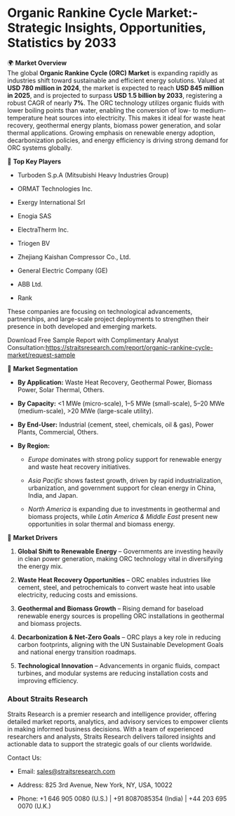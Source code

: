 <h1 data-start="159" data-end="212">Organic Rankine Cycle Market:-Strategic Insights, Opportunities, Statistics by 2033</h1>
<p data-start="214" data-end="1024">🌍 <strong data-start="217" data-end="236">Market Overview</strong><br data-start="236" data-end="239" /> The global <strong data-start="250" data-end="288">Organic Rankine Cycle (ORC) Market</strong> is expanding rapidly as industries shift toward sustainable and efficient energy solutions. Valued at <strong data-start="391" data-end="418">USD 780 million in 2024</strong>, the market is expected to reach <strong data-start="452" data-end="479">USD 845 million in 2025</strong>, and is projected to surpass <strong data-start="509" data-end="536">USD 1.5 billion by 2033</strong>, registering a robust CAGR of nearly <strong data-start="574" data-end="580">7%</strong>. The ORC technology utilizes organic fluids with lower boiling points than water, enabling the conversion of low- to medium-temperature heat sources into electricity. This makes it ideal for waste heat recovery, geothermal energy plants, biomass power generation, and solar thermal applications. Growing emphasis on renewable energy adoption, decarbonization policies, and energy efficiency is driving strong demand for ORC systems globally.</p>
<p data-start="1026" data-end="1050">🔑 <strong data-start="1029" data-end="1048">Top Key Players</strong></p>
<ul data-start="1051" data-end="1312">
<li data-start="1051" data-end="1105">
<p data-start="1053" data-end="1105">Turboden S.p.A (Mitsubishi Heavy Industries Group)</p>
</li>
<li data-start="1106" data-end="1133">
<p data-start="1108" data-end="1133">ORMAT Technologies Inc.</p>
</li>
<li data-start="1134" data-end="1162">
<p data-start="1136" data-end="1162">Exergy International Srl</p>
</li>
<li data-start="1163" data-end="1177">
<p data-start="1165" data-end="1177">Enogia SAS</p>
</li>
<li data-start="1178" data-end="1199">
<p data-start="1180" data-end="1199">ElectraTherm Inc.</p>
</li>
<li data-start="1200" data-end="1214">
<p data-start="1202" data-end="1214">Triogen BV</p>
</li>
<li data-start="1215" data-end="1256">
<p data-start="1217" data-end="1256">Zhejiang Kaishan Compressor Co., Ltd.</p>
</li>
<li data-start="1257" data-end="1290">
<p data-start="1259" data-end="1290">General Electric Company (GE)</p>
</li>
<li data-start="1291" data-end="1303">
<p data-start="1293" data-end="1303">ABB Ltd.</p>
</li>
<li data-start="1304" data-end="1312">
<p data-start="1306" data-end="1312">Rank</p>
</li>
</ul>
<p data-start="1314" data-end="1494">These companies are focusing on technological advancements, partnerships, and large-scale project deployments to strengthen their presence in both developed and emerging markets.</p>
<p class="zfr3Q CDt4Ke " dir="ltr"><span class="C9DxTc ">Download Free Sample Report with Complimentary Analyst Consultation:<a href="https://straitsresearch.com/report/organic-rankine-cycle-market/request-sample">https://straitsresearch.com/report/organic-rankine-cycle-market/request-sample</a></span></p>
<p data-start="1496" data-end="1524">🛒 <strong data-start="1499" data-end="1522">Market Segmentation</strong></p>
<ul data-start="1525" data-end="2330">
<li data-start="1525" data-end="1625">
<p data-start="1527" data-end="1625"><strong data-start="1527" data-end="1546">By Application:</strong> Waste Heat Recovery, Geothermal Power, Biomass Power, Solar Thermal, Others.</p>
</li>
<li data-start="1626" data-end="1747">
<p data-start="1628" data-end="1747"><strong data-start="1628" data-end="1644">By Capacity:</strong> &lt;1 MWe (micro-scale), 1&ndash;5 MWe (small-scale), 5&ndash;20 MWe (medium-scale), &gt;20 MWe (large-scale utility).</p>
</li>
<li data-start="1748" data-end="1852">
<p data-start="1750" data-end="1852"><strong data-start="1750" data-end="1766">By End-User:</strong> Industrial (cement, steel, chemicals, oil &amp; gas), Power Plants, Commercial, Others.</p>
</li>
<li data-start="1853" data-end="2330">
<p data-start="1855" data-end="1871"><strong data-start="1855" data-end="1869">By Region:</strong></p>
<ul data-start="1874" data-end="2330">
<li data-start="1874" data-end="1981">
<p data-start="1876" data-end="1981"><em data-start="1876" data-end="1884">Europe</em> dominates with strong policy support for renewable energy and waste heat recovery initiatives.</p>
</li>
<li data-start="1984" data-end="2141">
<p data-start="1986" data-end="2141"><em data-start="1986" data-end="2000">Asia Pacific</em> shows fastest growth, driven by rapid industrialization, urbanization, and government support for clean energy in China, India, and Japan.</p>
</li>
<li data-start="2144" data-end="2330">
<p data-start="2146" data-end="2330"><em data-start="2146" data-end="2161">North America</em> is expanding due to investments in geothermal and biomass projects, while <em data-start="2236" data-end="2265">Latin America &amp; Middle East</em> present new opportunities in solar thermal and biomass energy.</p>
</li>
</ul>
</li>
</ul>
<p data-start="2332" data-end="2355">🚀 <strong data-start="2335" data-end="2353">Market Drivers</strong></p>
<ol data-start="2356" data-end="3217">
<li data-start="2356" data-end="2520">
<p data-start="2359" data-end="2520"><strong data-start="2359" data-end="2395">Global Shift to Renewable Energy</strong> &ndash; Governments are investing heavily in clean power generation, making ORC technology vital in diversifying the energy mix.</p>
</li>
<li data-start="2521" data-end="2704">
<p data-start="2524" data-end="2704"><strong data-start="2524" data-end="2561">Waste Heat Recovery Opportunities</strong> &ndash; ORC enables industries like cement, steel, and petrochemicals to convert waste heat into usable electricity, reducing costs and emissions.</p>
</li>
<li data-start="2705" data-end="2865">
<p data-start="2708" data-end="2865"><strong data-start="2708" data-end="2741">Geothermal and Biomass Growth</strong> &ndash; Rising demand for baseload renewable energy sources is propelling ORC installations in geothermal and biomass projects.</p>
</li>
<li data-start="2866" data-end="3053">
<p data-start="2869" data-end="3053"><strong data-start="2869" data-end="2905">Decarbonization &amp; Net-Zero Goals</strong> &ndash; ORC plays a key role in reducing carbon footprints, aligning with the UN Sustainable Development Goals and national energy transition roadmaps.</p>
</li>
<li data-start="3054" data-end="3217">
<p data-start="3057" data-end="3217"><strong data-start="3057" data-end="3085">Technological Innovation</strong> &ndash; Advancements in organic fluids, compact turbines, and modular systems are reducing installation costs and improving efficiency.</p>
</li>
</ol>
<h3 dir="ltr">About Straits Research</h3>
<p dir="ltr">Straits Research is a premier research and intelligence provider, offering detailed market reports, analytics, and advisory services to empower clients in making informed business decisions. With a team of experienced researchers and analysts, Straits Research delivers tailored insights and actionable data to support the strategic goals of our clients worldwide.</p>
<p dir="ltr">Contact Us:</p>
<ul>
<li dir="ltr">
<p dir="ltr">Email: <a href="https://wordhtml.com/sales@straitsresearch.com">sales@straitsresearch.com</a></p>
</li>
<li dir="ltr">
<p dir="ltr">Address: 825 3rd Avenue, New York, NY, USA, 10022</p>
</li>
<li dir="ltr">
<p dir="ltr">Phone: +1 646 905 0080 (U.S.) | +91 8087085354 (India) | +44 203 695 0070 (U.K.)</p>
</li>
</ul>
